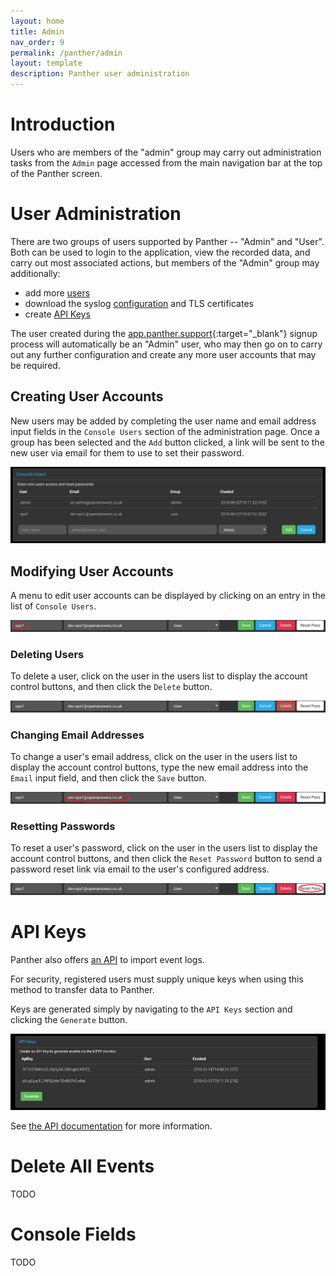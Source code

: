 ```yaml
---
layout: home
title: Admin
nav_order: 9
permalink: /panther/admin
layout: template
description: Panther user administration
---
```


# Introduction

Users who are members of the "admin" group may carry out
administration tasks from the `Admin` page accessed from the main
navigation bar at the top of the Panther screen.


# User Administration

There are two groups of users supported by Panther -- "Admin" and
"User".  Both can be used to login to the application, view the
recorded data, and carry out most associated actions, but members of
the "Admin" group may additionally:

 + add more [users](#creating-user-accounts)
 + download the syslog [configuration](../sending-events/index.md) and TLS certificates
 + create [API Keys](#api-keys)

The user created during the [app.panther.support](https://app.panther.support){:target="_blank"} signup process will automatically be an "Admin" user, who may then go on to carry out any further configuration and create any more user accounts that may be required.


## Creating User Accounts

New users may be added by completing the user name and email address
input fields in the `Console Users` section of the administration
page. Once a group has been selected and the `Add` button clicked, a
link will be sent to the new user via email for them to use to set
their password.

![List of users in Panther](./media/console-users.png)


## Modifying User Accounts

A menu to edit user accounts can be displayed by clicking on an entry
in the list of `Console Users`.

![Modifying a user](./media/console-user-edit-modify.png)

### Deleting Users

To delete a user, click on the user in the users list to display the
account control buttons, and then click the `Delete` button.

![Deleting a user](./media/console-user-edit-delete.png)

### Changing Email Addresses

To change a user's email address, click on the user in the users list
to display the account control buttons, type the new email address
into the `Email` input field, and then click the `Save` button.

![Changing an email address](./media/console-user-edit-email.png)

### Resetting Passwords

To reset a user's password, click on the user in the users list to
display the account control buttons, and then click the `Reset
Password` button to send a password reset link via email to the user's
configured address.

![Resetting a password](./media/console-user-edit-reset.png)

# API Keys

Panther also offers [an API](../api/index.md) to import event logs.

For security, registered users must supply unique keys when using this
method to transfer data to Panther.

Keys are generated simply by navigating to the `API Keys` section and
clicking the `Generate` button.

![Generating an API key](./media/apigeneration.png)

See [the API documentation](../api/index.md) for more information.

# Delete All Events

TODO

# Console Fields

TODO
